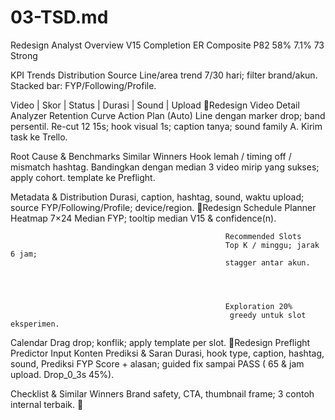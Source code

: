 <!-- generated: 2025-09-28 05:12:31 UTC -->

# 03-TSD.md

Redesign Analyst Overview
  V15                                               Completion         ER                    Composite
                               P82                               58%        7.1%                                   73
                                                                                                                   Strong




  KPI Trends                                                                 Distribution Source
  Line/area trend 7/30 hari; filter brand/akun.                              Stacked bar: FYP/Following/Profile.




  Video | Skor | Status | Durasi | Sound | Upload
Redesign Video Detail Analyzer
  Retention Curve                                                                               Action Plan (Auto)
  Line dengan marker drop; band persentil.                                                      Re-cut 12 15s; hook visual 1s;
                                                                                                caption tanya; sound family A. Kirim
                                                                                                task ke Trello.




  Root Cause & Benchmarks                                                                       Similar Winners
  Hook lemah / timing off / mismatch hashtag. Bandingkan dengan median                          3 video mirip yang sukses; apply
  cohort.                                                                                       template ke Preflight.




  Metadata & Distribution
  Durasi, caption, hashtag, sound, waktu upload; source FYP/Following/Profile; device/region.
Redesign Schedule Planner
  Heatmap 7×24
  Median FYP; tooltip median V15 & confidence(n).




                                                    Recommended Slots
                                                    Top K / minggu; jarak 6 jam;
                                                    stagger antar akun.




                                                    Exploration 20%
                                                     greedy untuk slot eksperimen.




  Calendar
  Drag drop; konflik; apply template per slot.
Redesign Preflight Predictor
  Input Konten                                                     Prediksi & Saran
  Durasi, hook type, caption, hashtag, sound,                      Prediksi FYP Score + alasan; guided fix sampai PASS ( 65 &
  jam upload.                                                      Drop_0_3s 45%).




  Checklist & Similar Winners
  Brand safety, CTA, thumbnail frame; 3 contoh internal terbaik.

